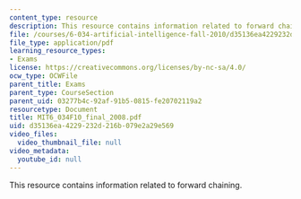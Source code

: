 ```yaml
---
content_type: resource
description: This resource contains information related to forward chaining.
file: /courses/6-034-artificial-intelligence-fall-2010/d35136ea4229232d216b079e2a29e569_MIT6_034F10_final_2008.pdf
file_type: application/pdf
learning_resource_types:
- Exams
license: https://creativecommons.org/licenses/by-nc-sa/4.0/
ocw_type: OCWFile
parent_title: Exams
parent_type: CourseSection
parent_uid: 03277b4c-92af-91b5-0815-fe20702119a2
resourcetype: Document
title: MIT6_034F10_final_2008.pdf
uid: d35136ea-4229-232d-216b-079e2a29e569
video_files:
  video_thumbnail_file: null
video_metadata:
  youtube_id: null
---
```

This resource contains information related to forward chaining.
